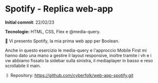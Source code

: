 # Spotify - Replica web-app

**Initial commit**: 22/02/23

**Tecnologie:** HTML, CSS, Flex e @media-query.

🎵 Vi presento Spotify, la mia prima web app per Boolean.

Anche in questo esercizio le media-query e l'approccio Mobile First mi hanno dato una mano a gestire il layout responsive, inoltre tramite i vh e i vw abbiamo fissato la sidebar sulla sinistra, il mediaplayer in basso e reso scrollabile il main.

🖇️ Repository:
https://github.com/cyberfolk/web-app-spotify.git
